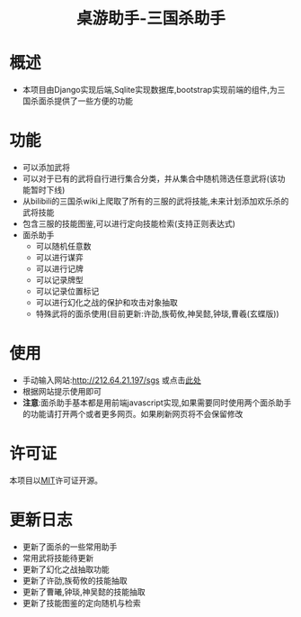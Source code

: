 

[//]: # (<div align ="center">)
[//]: # (    <img alt="BLTH logo" src="https://raw.githubusercontent.com/andywang425/BLTH/master/images/logo.min.svg" width="150">)
[//]: # (</div>)

<h1 align="center">桌游助手-三国杀助手</h1>


# 概述
- 本项目由Django实现后端,Sqlite实现数据库,bootstrap实现前端的组件,为三国杀面杀提供了一些方便的功能

# 功能
- 可以添加武将
- 可以对于已有的武将自行进行集合分类，并从集合中随机筛选任意武将(该功能暂时下线)
- 从bilibili的三国杀wiki上爬取了所有的三服的武将技能,未来计划添加欢乐杀的武将技能
- 包含三服的技能图鉴,可以进行定向技能检索(支持正则表达式)
- 面杀助手
  - 可以随机任意数
  - 可以进行谋弈
  - 可以进行记牌
  - 可以记录牌型
  - 可以记录位置标记
  - 可以进行幻化之战的保护和攻击对象抽取
  - 特殊武将的面杀使用(目前更新:许劭,族荀攸,神吴懿,钟琰,曹羲(玄蝶版))

# 使用
- 手动输入网站:http://212.64.21.197/sgs 或点击[此处](http://212.64.21.197/sgs/)
- 根据网站提示使用即可
- **注意**:面杀助手基本都是用前端javascript实现,如果需要同时使用两个面杀助手的功能请打开两个或者更多网页。如果刷新网页将不会保留修改

# 许可证

本项目以[MIT](https://github.com/Yinch-pan/TableGameAssistant/blob/main/LICENSE)许可证开源。


# 更新日志
- 更新了面杀的一些常用助手
- 常用武将技能待更新
- 更新了幻化之战抽取功能
- 更新了许劭,族荀攸的技能抽取
- 更新了曹曦,钟琰,神吴懿的技能抽取
- 更新了技能图鉴的定向随机与检索
